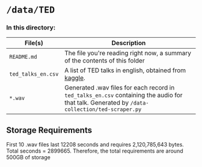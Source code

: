 # `/data/TED`

### In this directory:
| File(s)            | Description                                                                                                                                   |
|--------------------|-----------------------------------------------------------------------------------------------------------------------------------------------|
| `README.md`        | The file you're reading right now, a summary of the contents of this folder                                                                   |
| `ted_talks_en.csv` | A list of TED talks in english, obtained from [kaggle](https://www.kaggle.com/miguelcorraljr/ted-ultimate-dataset).                           |
| `*.wav`            | Generated .wav files for each record in `ted_talks_en.csv` containing the audio for that talk. Generated by `/data-collection/ted-scraper.py` |

## Storage Requirements
First 10 .wav files last 12208 seconds and requires 2,120,785,643 bytes. 
Total seconds = 2899665.
Therefore, the total requirements are around 500GB of storage